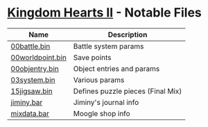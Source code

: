 # [Kingdom Hearts II](index.md) - Notable Files

| Name                                          | Description                       |
|-----------------------------------------------|-----------------------------------|
| [00battle.bin](file/type/00battle.md)         | Battle system params              |
| [00worldpoint.bin](file/type/00worldpoint.md) | Save points                       |
| [00objentry.bin](file/type/00objentry.md)     | Object entries and params         |
| [03system.bin](file/type/03system.md)         | Various params                    |
| [15jigsaw.bin](file/type/15jigsaw.md)         | Defines puzzle pieces (Final Mix) |
| [jiminy.bar](file/type/jiminy.md)             | Jiminy's journal info             |
| [mixdata.bar](file/type/mixdata.md)           | Moogle shop info                  |
